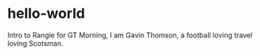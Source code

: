 # hello-world
Intro to Rangle for GT
Morning,
I am Gavin Thomson, a football loving travel loving Scotsman. 
